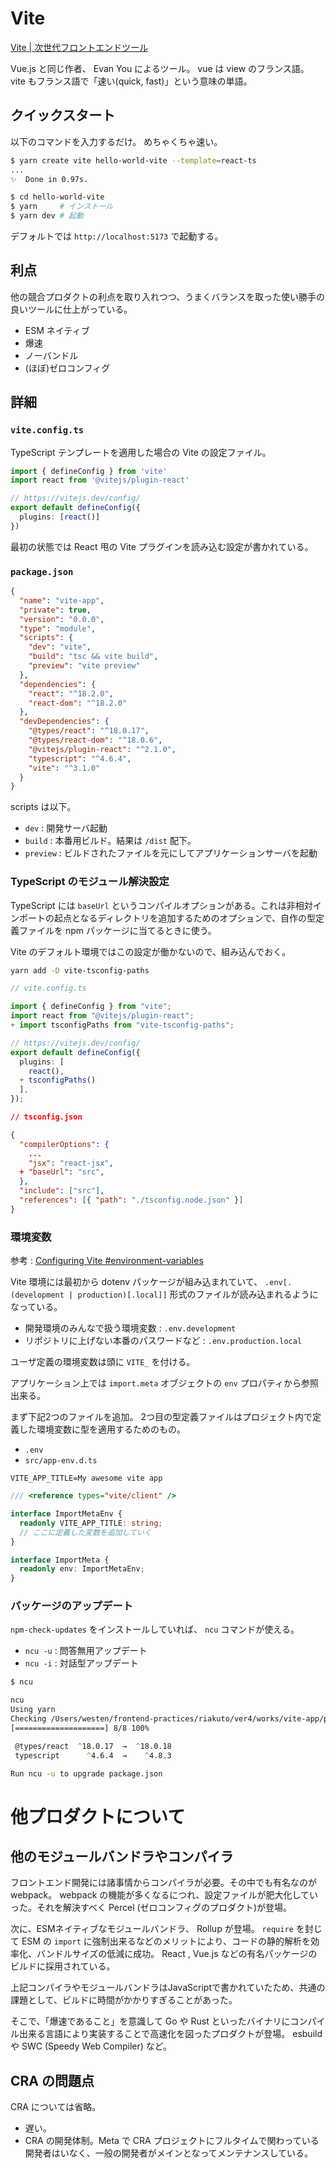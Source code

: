 # Vite

[Vite | 次世代フロントエンドツール](https://ja.vitejs.dev/)

Vue.js と同じ作者、 Evan You によるツール。
vue は view のフランス語。 vite もフランス語で「速い(quick, fast)」という意味の単語。

## クイックスタート

以下のコマンドを入力するだけ。
めちゃくちゃ速い。

```zsh
$ yarn create vite hello-world-vite --template=react-ts
...
✨  Done in 0.97s.

$ cd hello-world-vite
$ yarn     # インストール
$ yarn dev # 起動
```

デフォルトでは `http://localhost:5173` で起動する。

## 利点

他の競合プロダクトの利点を取り入れつつ、うまくバランスを取った使い勝手の良いツールに仕上がっている。

- ESM ネイティブ
- 爆速
- ノーバンドル
- (ほぼ)ゼロコンフィグ

## 詳細

### `vite.config.ts`

TypeScript テンプレートを適用した場合の Vite の設定ファイル。

```ts
import { defineConfig } from 'vite'
import react from '@vitejs/plugin-react'

// https://vitejs.dev/config/
export default defineConfig({
  plugins: [react()]
})
```

最初の状態では React 甩の Vite プラグインを読み込む設定が書かれている。

### `package.json`

```json
{
  "name": "vite-app",
  "private": true,
  "version": "0.0.0",
  "type": "module",
  "scripts": {
    "dev": "vite",
    "build": "tsc && vite build",
    "preview": "vite preview"
  },
  "dependencies": {
    "react": "^18.2.0",
    "react-dom": "^18.2.0"
  },
  "devDependencies": {
    "@types/react": "^18.0.17",
    "@types/react-dom": "^18.0.6",
    "@vitejs/plugin-react": "^2.1.0",
    "typescript": "^4.6.4",
    "vite": "^3.1.0"
  }
}
```

scripts は以下。

- `dev` : 開発サーバ起動
- `build` : 本番用ビルド。結果は `/dist` 配下。
- `preview` : ビルドされたファイルを元にしてアプリケーションサーバを起動

### TypeScript のモジュール解決設定

TypeScript には `baseUrl` というコンパイルオプションがある。これは非相対インポートの起点となるディレクトリを追加するためのオプションで、自作の型定義ファイルを npm パッケージに当てるときに使う。

Vite のデフォルト環境ではこの設定が働かないので、組み込んでおく。

```zsh
yarn add -D vite-tsconfig-paths
```

```ts
// vite.config.ts

import { defineConfig } from "vite";
import react from "@vitejs/plugin-react";
+ import tsconfigPaths from "vite-tsconfig-paths";

// https://vitejs.dev/config/
export default defineConfig({
  plugins: [
    react(),
  + tsconfigPaths()
  ],
});
```

```json
// tsconfig.json

{
  "compilerOptions": {
    ...
    "jsx": "react-jsx",
  + "baseUrl": "src",
  },
  "include": ["src"],
  "references": [{ "path": "./tsconfig.node.json" }]
}
```

### 環境変数

参考 : [Configuring Vite #environment-variables](https://vitejs.dev/config/#environment-variables)

Vite 環境には最初から dotenv パッケージが組み込まれていて、 `.env[.(development | production)[.local]]` 形式のファイルが読み込まれるようになっている。

- 開発環境のみんなで扱う環境変数 : `.env.development`
- リポジトリに上げない本番のパスワードなど : `.env.production.local`

ユーザ定義の環境変数は頭に `VITE_` を付ける。

アプリケーション上では `import.meta` オブジェクトの `env` プロパティから参照出来る。

まず下記2つのファイルを追加。
2つ目の型定義ファイルはプロジェクト内で定義した環境変数に型を適用するためのもの。

- `.env`
- `src/app-env.d.ts`

```env
VITE_APP_TITLE=My awesome vite app
```

```ts
/// <reference types="vite/client" />

interface ImportMetaEnv {
  readonly VITE_APP_TITLE: string;
  // ここに定義した変数を追加していく
}

interface ImportMeta {
  readonly env: ImportMetaEnv;
}
```

### パッケージのアップデート

`npm-check-updates` をインストールしていれば、 `ncu` コマンドが使える。

- `ncu -u` : 問答無用アップデート
- `ncu -i` : 対話型アップデート

```zsh
$ ncu

ncu
Using yarn
Checking /Users/westen/frontend-practices/riakuto/ver4/works/vite-app/package.json
[====================] 8/8 100%

 @types/react  ^18.0.17  →  ^18.0.18
 typescript      ^4.6.4  →    ^4.8.3

Run ncu -u to upgrade package.json
```

# 他プロダクトについて

## 他のモジュールバンドラやコンパイラ

フロントエンド開発には諸事情からコンパイラが必要。その中でも有名なのがwebpack。
webpack の機能が多くなるにつれ、設定ファイルが肥大化していった。それを解決すべく Percel (ゼロコンフィグのプロダクト)が登場。

次に、ESMネイティブなモジュールバンドラ、 Rollup が登場。
`require` を封じて ESM の `import` に強制出来るなどのメリットにより、コードの静的解析を効率化、バンドルサイズの低減に成功。
React , Vue.js などの有名パッケージのビルドに採用されている。

上記コンパイラやモジュールバンドラはJavaScriptで書かれていたため、共通の課題として、ビルドに時間がかかりすぎることがあった。

そこで、「爆速であること」を意識して Go や Rust といったバイナリにコンパイル出来る言語により実装することで高速化を図ったプロダクトが登場。
esbuild や SWC (Speedy Web Compiler) など。

## CRA の問題点

CRA については省略。

- 遅い。
- CRA の開発体制。Meta で CRA プロジェクトにフルタイムで関わっている開発者はいなく、一般の開発者がメインとなってメンテナンスしている。
